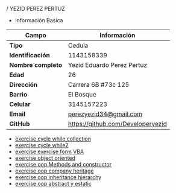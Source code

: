/ YEZID PEREZ PERTUZ
+ Información Basica

| Campo | Información |
|--------|------------|
| **Tipo** | Cedula |
| **Identificación** | 1143158339 |
| **Nombre completo** | Yezid Eduardo Perez Pertuz |
| **Edad** | 26 |
| **Dirección** | Carrera 6B #73c 125 |
| **Barrio** | El Bosque |
| **Celular** | 3145157223 |
| **Email** | perezyezid34@gmail.com |
| **GitHub** | https://github.com/Developeryezid |

- [exercise cycle while collection](/Yezid_Perez/Ciclo_while/while_Recaudo.md)
- [exercise cycle while2](/Yezid_Perez/Ciclo_while/ejercicio_datos.md)
- [exercise exercise form VBA](/Yezid_Perez/Ciclo_while/Formulario_VBA.md)
- [exercise object oriented](/Yezid_Perez/OOP/estructura_objeto.md)
- [exercise oop Methods and constructor](/Yezid_Perez/OOP/metados_y_constructor.md)
- [exercise oop company heritage](/Yezid_Perez/OOP/Herencia_empresa.md)
- [exercise oop inheritance hierarchy](/Yezid_Perez/OOP/Herencia_mamiferos.md)
- [exercise oop abstract y estatic](/Yezid_Perez/OOP/Clase_abstracta_y_estatico.md)
